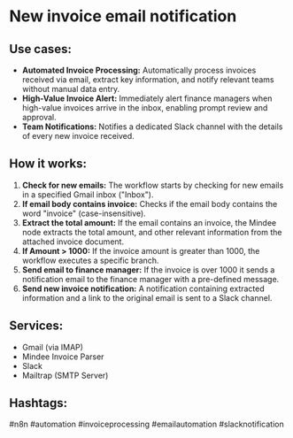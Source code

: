 # New invoice email notification

## Use cases:

*   **Automated Invoice Processing:** Automatically process invoices received via email, extract key information, and notify relevant teams without manual data entry.
*   **High-Value Invoice Alert:** Immediately alert finance managers when high-value invoices arrive in the inbox, enabling prompt review and approval.
*   **Team Notifications:** Notifies a dedicated Slack channel with the details of every new invoice received.

## How it works:

1.  **Check for new emails:** The workflow starts by checking for new emails in a specified Gmail inbox ("Inbox").
2.  **If email body contains invoice:** Checks if the email body contains the word "invoice" (case-insensitive).
3.  **Extract the total amount:** If the email contains an invoice, the Mindee node extracts the total amount, and other relevant information from the attached invoice document.
4.  **If Amount > 1000:**  If the invoice amount is greater than 1000, the workflow executes a specific branch.
5.  **Send email to finance manager:** If the invoice is over 1000 it sends a notification email to the finance manager with a pre-defined message.
6.  **Send new invoice notification:** A notification containing extracted information and a link to the original email is sent to a Slack channel.

## Services:

*   Gmail (via IMAP)
*   Mindee Invoice Parser
*   Slack
*   Mailtrap (SMTP Server)

## Hashtags:

#n8n #automation #invoiceprocessing #emailautomation #slacknotification
